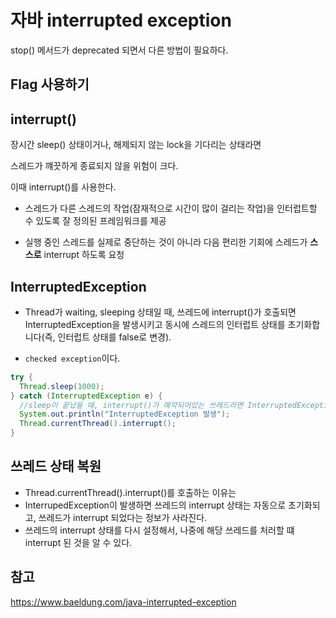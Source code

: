# 자바 interrupted exception

stop() 메서드가 deprecated 되면서 다른 방법이 필요하다.

## Flag 사용하기

## interrupt()

장시간 sleep() 상태이거나, 해제되지 않는 lock을 기다리는 상태라면

스레드가 꺠끗하게 종료되지 않을 위험이 크다.

이때 interrupt()를 사용한다.

- 스레드가 다른 스레드의 작업(잠재적으로 시간이 많이 걸리는 작업)을 인터럽트할 수 있도록 잘 정의된 프레임워크를 제공

- 실행 중인 스레드를 실제로 중단하는 것이 아니라 다음 편리한 기회에 스레드가 **스스로** interrupt 하도록 요청

## InterruptedException

- Thread가 waiting, sleeping 상태일 때, 쓰레드에 interrupt()가 호출되면 InterruptedException을 발생시키고 동시에 스레드의 인터럽트 상태를 초기화합니다(즉, 인터럽트 상태를 false로 변경).

- `checked exception`이다.

```java
try {
  Thread.sleep(1000);
} catch (InterruptedException e) {
  //sleep이 끝났을 때, interrupt()가 예약되어있는 쓰레드라면 InterruptedException이 발생할 것이므로. catch로 잡아준다.
  System.out.println("InterruptedException 발생");
  Thread.currentThread().interrupt();
}
```

## 쓰레드 상태 복원
- Thread.currentThread().interrupt()를 호출하는 이유는 
- InterrupedException이 발생하면 쓰레드의 interrupt 상태는 자동으로 초기화되고, 쓰레드가 interrupt 되었다는 정보가 사라진다.
- 쓰레드의 interrupt 상태를 다시 설정해서, 나중에 해당 쓰레드를 처러할 떄 interrupt 된 것을 알 수 있다.

## 참고

https://www.baeldung.com/java-interrupted-exception

